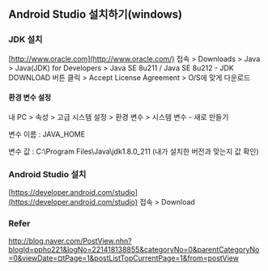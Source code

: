 ## Android Studio 설치하기(windows)	

### JDK 설치

[http://www.oracle.com](http://www.oracle.com/) 접속 > Downloads > Java > Java(JDK) for Developers > Java SE 8u211 / Java SE 8u212 - JDK DOWNLOAD 버튼 클릭 > Accept License Agreement > O/S에 맞게 다운로드

#### 환경 변수 설정

내 PC > 속성 > 고급 시스템 설정 > 환경 변수 > 시스템 변수 - 새로 만들기 

변수 이름 : JAVA_HOME

변수 값 : C:\Program Files\Java\jdk1.8.0_211 (내가 설치한 버전과 맞는지 값 확인)



### Android Studio 설치

[https://developer.android.com/studio](https://developer.android.com/studio) 접속 > Download



### Refer

<http://blog.naver.com/PostView.nhn?blogId=ppho221&logNo=221418138855&categoryNo=0&parentCategoryNo=0&viewDate=¤tPage=1&postListTopCurrentPage=1&from=postView> 
